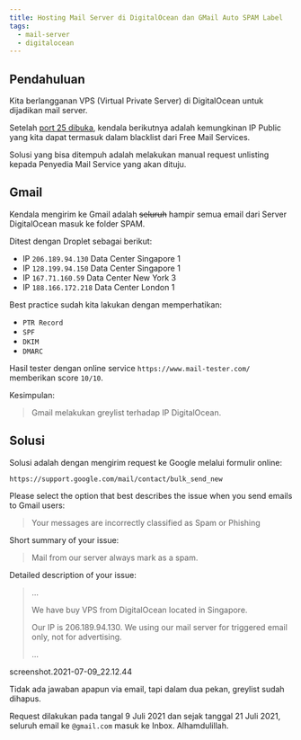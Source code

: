 ```yaml
---
title: Hosting Mail Server di DigitalOcean dan GMail Auto SPAM Label
tags:
  - mail-server
  - digitalocean
---
```


## Pendahuluan

Kita berlangganan VPS (Virtual Private Server) di DigitalOcean untuk dijadikan mail server.

Setelah [port 25 dibuka][link_1], kendala berikutnya adalah kemungkinan IP Public yang kita dapat termasuk dalam blacklist dari Free Mail Services.

Solusi yang bisa ditempuh adalah melakukan manual request unlisting kepada Penyedia Mail Service yang akan dituju.

[link_1]: /blog/2021/07/07/hosting-mail-server-di-digitalocean-dan-block-port-25/

## Gmail

Kendala mengirim ke Gmail adalah <strike>seluruh</strike> hampir semua email dari Server DigitalOcean masuk ke folder SPAM.

Ditest dengan Droplet sebagai berikut:

 - IP `206.189.94.130` Data Center Singapore 1
 - IP `128.199.94.150` Data Center Singapore 1
 - IP `167.71.160.59` Data Center New York 3
 - IP  `188.166.172.218` Data Center London 1

Best practice sudah kita lakukan dengan memperhatikan:

 - `PTR Record`
 - `SPF`
 - `DKIM`
 - `DMARC`

Hasil tester dengan online service `https://www.mail-tester.com/` memberikan score `10/10`.

Kesimpulan:

> Gmail melakukan greylist terhadap IP DigitalOcean.

## Solusi

Solusi adalah dengan mengirim request ke Google melalui formulir online:

```
https://support.google.com/mail/contact/bulk_send_new
```

Please select the option that best describes the issue when you send emails to Gmail users:

> Your messages are incorrectly classified as Spam or Phishing

Short summary of your issue:

> Mail from our server always mark as a spam.

Detailed description of your issue:

> ...
>
> We have buy VPS from DigitalOcean located in Singapore.
>
> Our IP is 206.189.94.130. We using our mail server for triggered email only, not for advertising.
>
> ...

screenshot.2021-07-09_22.12.44

Tidak ada jawaban apapun via email, tapi dalam dua pekan, greylist sudah dihapus.

Request dilakukan pada tangal 9 Juli 2021 dan sejak tanggal 21 Juli 2021, seluruh email ke `@gmail.com` masuk ke Inbox. Alhamdulillah.
